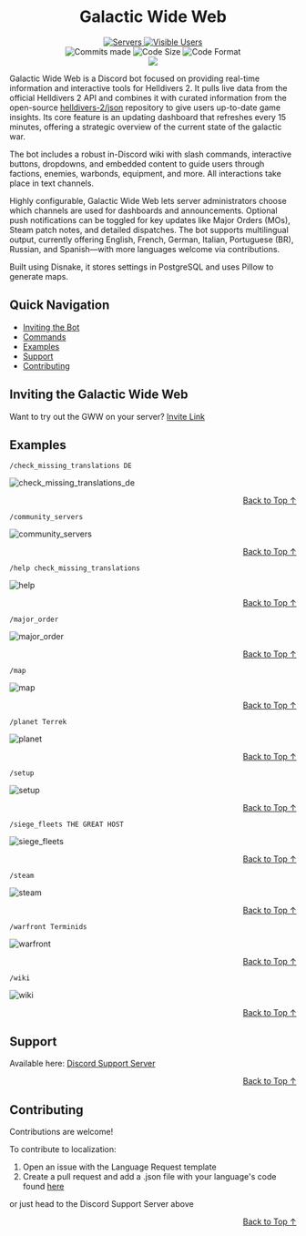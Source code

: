 <h1 align="center">Galactic Wide Web</h1>

<p align="center">
	<a href="https://discord.gg/Z8Ae5H5DjZ">
		<img alt="Servers" src="https://img.shields.io/badge/servers-3300+-brightgreen?style=for-the-badge">
	</a>
	<a href="https://discord.gg/Z8Ae5H5Dj">
		<img alt="Visible Users" src="https://img.shields.io/badge/visible users-360,000+-brightgreen?style=for-the-badge">
	</a>
  <br>
	<img alt="Commits made" src="https://img.shields.io/github/last-commit/Stonemercy/Galactic-Wide-Web?style=for-the-badge">
  <img alt="Code Size" src="https://img.shields.io/github/languages/code-size/Stonemercy/Galactic-Wide-Web?style=for-the-badge">
  <img alt="Code Format" src="https://img.shields.io/badge/code%20style-black-000000.svg?style=for-the-badge">
  <br>
  <a href="https://ko-fi.com/Z8Z6WR2CS">
    <img src="https://ko-fi.com/img/githubbutton_sm.svg">
  </a>
</p>

<p>
  Galactic Wide Web is a Discord bot focused on providing real-time information and interactive tools for Helldivers 2. It pulls live data from the official Helldivers 2 API and combines it with curated information from the open-source <a href alt="Helldivers 2 Json Repo" src="https://github.com/helldivers-2/json">helldivers-2/json</a> repository to give users up-to-date game insights. Its core feature is an updating dashboard that refreshes every 15 minutes, offering a strategic overview of the current state of the galactic war.

  The bot includes a robust in-Discord wiki with slash commands, interactive buttons, dropdowns, and embedded content to guide users through factions, enemies, warbonds, equipment, and more. All interactions take place in text channels.

  Highly configurable, Galactic Wide Web lets server administrators choose which channels are used for dashboards and announcements. Optional push notifications can be toggled for key updates like Major Orders (MOs), Steam patch notes, and detailed dispatches. The bot supports multilingual output, currently offering English, French, German, Italian, Portuguese (BR), Russian, and Spanish—with more languages welcome via contributions.

  Built using Disnake, it stores settings in PostgreSQL and uses Pillow to generate maps.
</p>

## Quick Navigation
- [Inviting the Bot](#inviting-the-galactic-wide-web)
- [Commands](#commands)
- [Examples](#examples)
- [Support](#support)
- [Contributing](#contributing)

## Inviting the Galactic Wide Web
Want to try out the GWW on your server? [Invite Link](https://discord.com/oauth2/authorize?client_id=1212535586972369008)

## Examples
`/check_missing_translations DE`

![check_missing_translations_de](resources/readme/check_missing_translations.png)
<p align="right"><a href="#top">Back to Top ↑</a></p>

`/community_servers`

![community_servers](resources/readme/community_servers.png)
<p align="right"><a href="#top">Back to Top ↑</a></p>

`/help check_missing_translations`

![help](resources/readme/help.png)
<p align="right"><a href="#top">Back to Top ↑</a></p>

`/major_order`

![major_order](resources/readme/major_order.png)
<p align="right"><a href="#top">Back to Top ↑</a></p>

`/map`

![map](resources/readme/map.png)
<p align="right"><a href="#top">Back to Top ↑</a></p>

`/planet Terrek`

![planet](resources/readme/planet.png)
<p align="right"><a href="#top">Back to Top ↑</a></p>

`/setup`

![setup](resources/readme/setup.png)
<p align="right"><a href="#top">Back to Top ↑</a></p>

`/siege_fleets THE GREAT HOST`

![siege_fleets](resources/readme/siege_fleets.png)
<p align="right"><a href="#top">Back to Top ↑</a></p>

`/steam`

![steam](resources/readme/steam.png)
<p align="right"><a href="#top">Back to Top ↑</a></p>

`/warfront Terminids`

![warfront](resources/readme/warfront.png)
<p align="right"><a href="#top">Back to Top ↑</a></p>

`/wiki`

![wiki](resources/readme/wiki.png)
<p align="right"><a href="#top">Back to Top ↑</a></p>

## Support
Available here: [Discord Support Server](https://discord.gg/Z8Ae5H5DjZ)
<p align="right"><a href="#top">Back to Top ↑</a></p>

## Contributing
Contributions are welcome!

To contribute to localization:
1. Open an issue with the Language Request template
2. Create a pull request and add a .json file with your language's code found [here](https://github.com/Stonemercy/Galactic-Wide-Web/blob/d28d96b81c43655ed7be0c07e118f4752ba11acf/data/lists.py#L521)

or just head to the Discord Support Server above
<p align="right"><a href="#top">Back to Top ↑</a></p>
